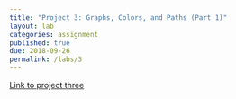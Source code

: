 ```yaml
---
title: "Project 3: Graphs, Colors, and Paths (Part 1)"
layout: lab
categories: assignment
published: true
due: 2018-09-26
permalink: /labs/3
---
```


[Link to project three](https://github.com/kmicinski/cs107-p3)
